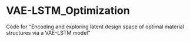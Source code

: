 # VAE-LSTM_Optimization
Code for "Encoding and exploring latent design space of optimal material structures via a VAE-LSTM model"
